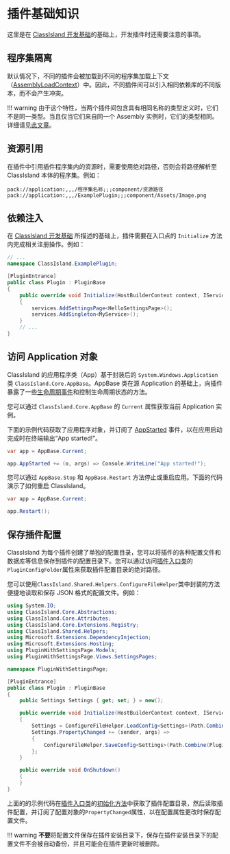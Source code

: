 # 插件基础知识

这里是在 [ClassIsland 开发基础](../basics.md)的基础上，开发插件时还需要注意的事项。

## 程序集隔离

默认情况下，不同的插件会被加载到不同的程序集加载上下文（[AssemblyLoadContext](https://learn.microsoft.com/zh-cn/dotnet/core/dependency-loading/understanding-assemblyloadcontext)）中。因此，不同插件间可以引入相同依赖库的不同版本，而不会产生冲突。

!!! warning
    由于这个特性，当两个插件间包含具有相同名称的类型定义时，它们不是同一类型。当且仅当它们来自同一个 Assembly 实例时，它们的类型相同。详细请见[此文章](https://learn.microsoft.com/zh-cn/dotnet/core/dependency-loading/understanding-assemblyloadcontext#type-conversion-issues)。

## 资源引用

在插件中引用插件程序集内的资源时，需要使用绝对路径，否则会将路径解析至 ClassIsland 本体的程序集。例如：

``` plaintext
pack://application:,,,/程序集名称;;;component/资源路径
pack://application:,,,/ExamplePlugin;;;component/Assets/Image.png
```

## 依赖注入

在 [ClassIsland 开发基础](../basics.md#依赖注入) 所描述的基础上，插件需要在入口点的 `Initialize` 方法内完成相关注册操作。例如：

```csharp
// ...
namespace ClassIsland.ExamplePlugin;

[PluginEntrance]
public class Plugin : PluginBase
{
    public override void Initialize(HostBuilderContext context, IServiceCollection services)
    {
        services.AddSettingsPage<HelloSettingsPage>();
        services.AddSingleton<MyService>();
    }
    // ...
}
```

## 访问 Application 对象

ClassIsland 的应用程序类（App）基于封装后的 `System.Windows.Application` 类 `ClassIsland.Core.AppBase`。AppBase 类在源 Application 的基础上，向插件暴露了一些[生命周期事件](../events.md#应用生命周期事件)和控制生命周期状态的方法。

您可以通过 `ClassIsland.Core.AppBase` 的 `Current` 属性获取当前 Application 实例。

下面的示例代码获取了应用程序对象，并订阅了 [AppStarted](../events.md#应用启动完成-appstarted) 事件，以在应用启动完成时在终端输出“App started!”。

``` csharp
var app = AppBase.Current;

app.AppStarted += (o, args) => Console.WriteLine("App started!");
```

您可以通过 `AppBase.Stop` 和 `AppBase.Restart` 方法停止或重启应用。下面的代码演示了如何重启 ClassIsland。

``` csharp
var app = AppBase.Current;

app.Restart();
```

## 保存插件配置

ClassIsland 为每个插件创建了单独的配置目录，您可以将插件的各种配置文件和数据库等信息保存到插件的配置目录下。您可以通过访问[插件入口类](./plugin-base.md)的`PluginConfigFolder`属性来获取插件配置目录的绝对路径。

您可以使用`ClassIsland.Shared.Helpers.ConfigureFileHelper`类中封装的方法便捷地读取和保存 JSON 格式的配置文件。例如：

``` csharp title="Plugin.cs"
using System.IO;
using ClassIsland.Core.Abstractions;
using ClassIsland.Core.Attributes;
using ClassIsland.Core.Extensions.Registry;
using ClassIsland.Shared.Helpers;
using Microsoft.Extensions.DependencyInjection;
using Microsoft.Extensions.Hosting;
using PluginWithSettingsPage.Models;
using PluginWithSettingsPage.Views.SettingsPages;

namespace PluginWithSettingsPage;

[PluginEntrance]
public class Plugin : PluginBase
{
    public Settings Settings { get; set; } = new();

    public override void Initialize(HostBuilderContext context, IServiceCollection services)
    {
        Settings = ConfigureFileHelper.LoadConfig<Settings>(Path.Combine(PluginConfigFolder, "Settings.json"));  // 加载配置文件
        Settings.PropertyChanged += (sender, args) =>
        {
            ConfigureFileHelper.SaveConfig<Settings>(Path.Combine(PluginConfigFolder, "Settings.json"), Settings);  // 保存配置文件
        };
    }

    public override void OnShutdown()
    {
    }
}
```

上面的的示例代码在[插件入口类](./plugin-base.md)的[初始化方法](./plugin-base.md#初始化方法)中获取了插件配置目录，然后读取插件配置，并订阅了配置对象的`PropertyChanged`属性，以在配置属性更改时保存配置文件。

!!! warning
    **不要**将配置文件保存在插件安装目录下，保存在插件安装目录下的配置文件不会被自动备份，并且可能会在插件更新时被删除。
